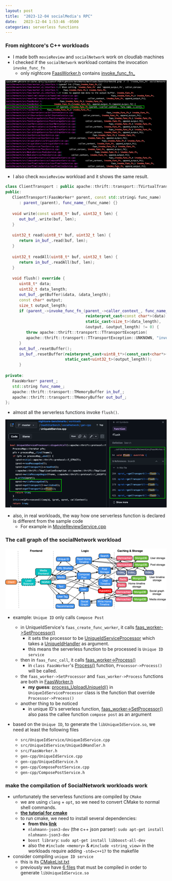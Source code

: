 ```yaml
---
layout: post
title:  "2023-12-04 socialMedia's RPC"
date:   2023-12-04 1:53:46 -0500
categories: serverless functions
---
```

### From nightcore's C++ workloads
- I made both `movieReview` and `socialNetwork` work on cloudlab machines 
- I checked if the `socialNetwork` workload contains the invocation `invoke_func_fn` 
	+ only nightcore [FaasWorker.h](https://github.com/zyuxuan0115/nightcore-test/blob/main/moviereview_singlenode/DeathStarBench/mediaMicroservices/src/FaasWorker.h) contains [invoke_func_fn_](https://github.com/zyuxuan0115/nightcore-test/blob/main/moviereview_singlenode/DeathStarBench/mediaMicroservices/src/FaasWorker.h)

![s1](/assets/2023-12-06/s1.png)

- I also check `movieReview` workload and it shows the same result.

```cpp
class ClientTransport : public apache::thrift::transport::TVirtualTransport<ClientTransport> {
public:
   ClientTransport(FaasWorker* parent, const std::string& func_name)
      : parent_(parent), func_name_(func_name) {}

   void write(const uint8_t* buf, uint32_t len) {
      out_buf_.write(buf, len);
   }

   uint32_t read(uint8_t* buf, uint32_t len) {
      return in_buf_.read(buf, len);
   }

   uint32_t readAll(uint8_t* buf, uint32_t len) {
      return in_buf_.readAll(buf, len);
   }

   void flush() override {
      uint8_t* data;
      uint32_t data_length;
      out_buf_.getBuffer(&data, &data_length);
      const char* output;
      size_t output_length;
      if (parent_->invoke_func_fn_(parent_->caller_context_, func_name_.c_str(),
                                   reinterpret_cast<const char*>(data),
                                   static_cast<size_t>(data_length),
                                   &output, &output_length) != 0) {
         throw apache::thrift::transport::TTransportException(
         apache::thrift::transport::TTransportException::UNKNOWN, "invoke_func call failed");
      }
      out_buf_.resetBuffer();
      in_buf_.resetBuffer(reinterpret_cast<uint8_t*>(const_cast<char*>(output)),
                          static_cast<uint32_t>(output_length));
      }

private:
   FaasWorker* parent_;
   std::string func_name_;
   apache::thrift::transport::TMemoryBuffer in_buf_;
   apache::thrift::transport::TMemoryBuffer out_buf_;
};
```

- almost all the serverless functions invoke `flush()`.

![s2](/assets/2023-12-06/s2.png)

- also, in real workloads, the way how one serverless function is declared is different from the sample code
	+ For example in [MovieReviewService.cpp](https://github.com/zyuxuan0115/nightcore-test/blob/main/moviereview_singlenode/DeathStarBench/mediaMicroservices/src/MovieReviewService/MovieReviewService.cpp)



### The call graph of the socialNetwork workload
![call_graph](/assets/2023-12-06/socialNet_arch.png)

- example: `Unique ID` only calls `Compose Post`
	+ in UniqueIdService's `faas_create_func_worker`, it calls [faas_worker->SetProcessor()](https://github.com/ut-osa/nightcore-benchmarks/blob/master/workloads/DeathStarBench/socialNetwork/src/UniqueIdService/UniqueIdService.cpp#L56)
		* it sets the processor to be [UniqueIdServiceProcessor](https://github.com/ut-osa/nightcore-benchmarks/blob/master/workloads/DeathStarBench/socialNetwork/gen-cpp/UniqueIdService.h#L212) which takes a [UniqueIdHandler](https://github.com/ut-osa/nightcore-benchmarks/blob/master/workloads/DeathStarBench/socialNetwork/src/UniqueIdService/UniqueIdHandler.h#L50) as argument.
		* this means the serverless function to be processed is `Unique ID service`
	+ then in `faas_func_call`, it calls [faas_worker->Process()](https://github.com/ut-osa/nightcore-benchmarks/blob/master/workloads/DeathStarBench/socialNetwork/src/UniqueIdService/UniqueIdService.cpp#L72)
		* in `class FaasWorker`'s [Process()](https://github.com/ut-osa/nightcore-benchmarks/blob/master/workloads/DeathStarBench/socialNetwork/src/FaasWorker.h#L35) function, `Processor->Process()` will be called. 
	+ the `faas_worker->SetProcessor` and `faas_worker->Process` functions are both in [FaasWorker.h](https://github.com/ut-osa/nightcore-benchmarks/blob/master/workloads/DeathStarBench/socialNetwork/src/FaasWorker.h) 
		* <strong>my guess</strong>: [process_UploadUniqueId()](https://github.com/ut-osa/nightcore-benchmarks/blob/master/workloads/DeathStarBench/socialNetwork/gen-cpp/UniqueIdService.cpp#L342) in `UniqueIdServiceProcessor` class is the function that override `Processor->Precess()`
	+ another thing to be noticed
		* in unique ID's serverless function, [faas_worker->SetProcessor()](https://github.com/ut-osa/nightcore-benchmarks/blob/master/workloads/DeathStarBench/socialNetwork/src/UniqueIdService/UniqueIdService.cpp#L56) also pass the callee function `compose post` as an argument 

- <a name="things-to-compile">based</a> on the `Unique ID`, to generate the `libUniqueIdService.so`, we need at least the following files
	+ `src/UniqueIdService/UniqueIdService.cpp`
	+ `src/UniqueIdService/UniqueIdHandler.h`
	+ `src/FaasWorker.h`
	+ `gen-cpp/UniqueIdService.cpp`
	+ `gen-cpp/UniqueIdService.h`
	+ `gen-cpp/ComposePostService.cpp`
	+ `gen-cpp/ComposePostService.h`

### make the compilation of SocialNetwork workloads work
- unfortunately the serverless functions are compiled by `CMake`
	+ we are using `clang` + `opt`, so we need to convert CMake to normal shell commands.
	+ <strong>[the tutorial for cmake](https://www.internalpointers.com/post/modern-cmake-beginner-introduction)</strong>
	+ to run cmake, we need to install several dependencies:
		* <strong>from this [link](https://github.com/ut-osa/nightcore-benchmarks/blob/master/workloads/DeathStarBench/socialNetwork/docker/cpp-microservice-deps/Dockerfile)</strong>
		* `nlohmann-json3-dev` (the c++ json parser): `sudo apt-get install nlohmann-json3-dev`
		* `boost library`: `sudo apt-get install libboost-all-dev`
		* also the `#include <memory>` & `#include <string_view>` in the workloads require adding `-std=c++17` to the makefile
- consider compiling `unique ID service`
	+ this is its [CMakeList.txt](https://github.com/ut-osa/nightcore-benchmarks/blob/master/workloads/DeathStarBench/socialNetwork/src/UniqueIdService/CMakeLists.txt)
	+ previously we have [6 files](#things-to-compile) that must be compiled in order to generate `libUniqueIdService.so`


